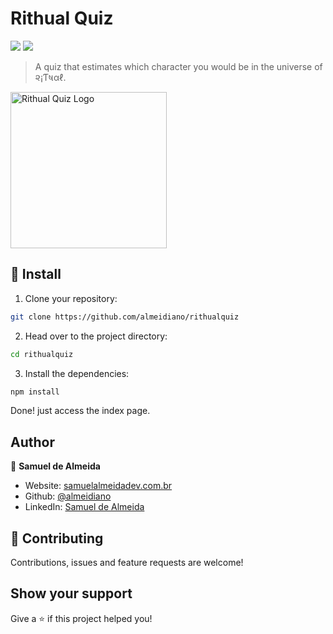 # Rithual Quiz

<a href="#"><img src="https://img.shields.io/badge/TypeScript-4.9-blue" /></a>
<a href="#"><img src="https://img.shields.io/badge/Documentation-Yes-brightgreen" /></a> 

> A quiz that estimates which character you would be in the universe of ૨¡Ƭષαℓ.

<img height="250" src="https://a.pomf.cat/bjfmaq.png" alt="Rithual Quiz Logo">

## 🚀 Install 

1. Clone your repository: 

```sh
git clone https://github.com/almeidiano/rithualquiz
```

2. Head over to the project directory: 

```sh
cd rithualquiz
```

3. Install the dependencies: 

```sh
npm install
```

Done! just access the index page.

## Author

👤 **Samuel de Almeida**

* Website: [samuelalmeidadev.com.br](https://samuelalmeidadev.com.br/)
* Github: [@almeidiano](https://github.com/almeidiano)
* LinkedIn: [Samuel de Almeida](https://br.linkedin.com/in/samuel-de-almeida)

## 🤝 Contributing

Contributions, issues and feature requests are welcome!

## Show your support

Give a ⭐️ if this project helped you!
